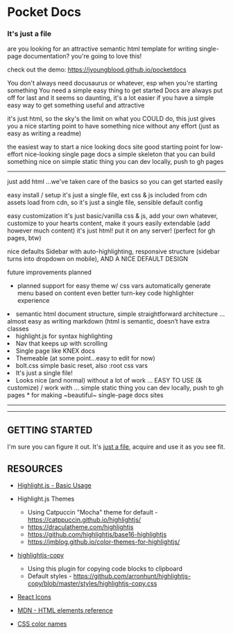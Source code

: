 # Pocket Docs
### It's just a file



are you looking for an attractive semantic html template for writing single-page documentation? you're going to love this!


check out the demo: https://jyoungblood.github.io/pocketdocs


You don't always need docusaurus or whatever, esp when you're starting something
  You need a simple easy thing to get started
   Docs are always put off for last and it seems so daunting, it's a lot easier if you have a simple easy way to get something useful and attractive

  it's just html, so the sky's the limit on what you COULD do, this just gives you a nice starting point to have something nice without any effort (just as easy as writing a readme)

the easiest way to start a nice looking docs site
  good starting point for low-effort nice-looking single page docs
  a simple skeleton that you can build something nice on
  simple static thing you can dev locally, push to gh pages



---




just add html
...we've taken care of the basics so you can get started easily

easy install / setup
it's just a single file, ext css & js included from cdn
assets load from cdn, so it's just a single file, sensible default config


easy customization
it's just basic/vanilla css & js, add your own whatever, customize to your hearts content, make it yours
easily extendable (add however much content) it's just html! put it on any server! (perfect for gh pages, btw)

nice defaults
Sidebar with auto-highlighting, responsive structure (sidebar turns into dropdown on mobile), AND A NICE DEFAULT DESIGN

future improvements planned
- planned support for easy theme w/ css vars
automatically generate menu based on content
even better turn-key code highlighter experience





<li>semantic html document structure, simple straightforward architecture ... almost easy as writing markdown (html is semantic, doesn’t have extra classes</li>


<li>highlight.js for syntax highlighting</li>

<li>Nav that keeps up with scrolling</li>

<li>Single page like KNEX docs</li>

<li>Themeable (at some point...easy to edit for now)</li>

<li>bolt.css simple basic reset, also :root css vars</li>

<li>It's just a single file!</li>

<li>Looks nice (and normal) without a lot of work ... EASY TO USE (& customize) / work with ... simple static thing you can dev locally, push to gh pages * for making ~beautiful~ single-page docs sites</li>




---

---



## GETTING STARTED
I'm sure you can figure it out. It's [just a file](https://github.com/jyoungblood/pocketdocs/blob/master/index.html), acquire and use it as you see fit.





## RESOURCES

* [Highlight.js - Basic Usage](https://highlightjs.readthedocs.io/en/latest/readme.html#basic-usage)

* Highlight.js Themes
  * Using Catpuccin "Mocha" theme for default - https://catppuccin.github.io/highlightjs/
  * https://draculatheme.com/highlightjs
  * https://github.com/highlightjs/base16-highlightjs
  * https://jmblog.github.io/color-themes-for-highlightjs/

* [highlightjs-copy](https://github.com/arronhunt/highlightjs-copy) 
  * Using this plugin for copying code blocks to clipboard
  * Default styles - https://github.com/arronhunt/highlightjs-copy/blob/master/styles/highlightjs-copy.css


* [React Icons](https://react-icons.github.io/)
* [MDN - HTML elements reference](https://developer.mozilla.org/en-US/docs/Web/HTML/Element)
* [CSS color names](http://davidbau.com/colors/)

